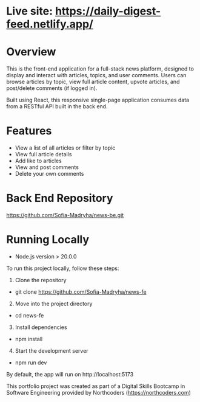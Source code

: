 # Live site: https://daily-digest-feed.netlify.app/

# Overview

This is the front-end application for a full-stack news platform, designed to display and interact with articles, topics, and user comments. Users can browse articles by topic, view full article content, upvote articles, and post/delete comments (if logged in).

Built using React, this responsive single-page application consumes data from a RESTful API built in the back end.

# Features

- View a list of all articles or filter by topic
- View full article details
- Add like to articles
- View and post comments
- Delete your own comments

# Back End Repository

https://github.com/Sofia-Madryha/news-be.git

# Running Locally

- Node.js version > 20.0.0

To run this project locally, follow these steps:

1.  Clone the repository

- git clone https://github.com/Sofia-Madryha/news-fe

2.  Move into the project directory

- cd news-fe

3.  Install dependencies

- npm install

4. Start the development server

- npm run dev

By default, the app will run on http://localhost:5173

This portfolio project was created as part of a Digital Skills Bootcamp in Software Engineering provided by Northcoders (https://northcoders.com)
